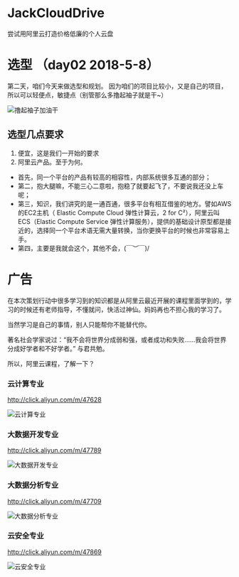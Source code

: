 # JackCloudDrive
尝试用阿里云打造价格低廉的个人云盘

# 选型 （day02 2018-5-8）
第二天，咱们今天来做选型和规划。
因为咱们的项目比较小，又是自己的项目，所以可以轻便点，敏捷点（别管那么多撸起袖子就是干~）

![撸起袖子加油干](https://github.com/jzaicn/JackCloudDrive/raw/master/doc/fun_img/撸起袖子加油干.jpg)

## 选型几点要求
1. 便宜，这是我们一开始的要求
2. 阿里云产品。至于为何。
 - 首先，同一个平台的产品有较高的相容性，内部系统很多互通的部分；
 - 第二，抱大腿嘛，不能三心二意啦，抱稳了就要起飞了，不要说我还没上车呢；
 - 第三，知识，我们讲究的是一通百通，很多平台有相互借鉴的地方。譬如AWS的EC2主机（ Elastic Compute Cloud 弹性计算云，2 for C²），阿里云叫ECS（Elastic Compute Service 弹性计算服务），提供的基础设计原型都是接近的，选择同一个平台术语无需大量转换，当你更换平台的时候也非常容易上手。
 - 第四，主要是我就会这个，其他不会，\(￣︶￣)/ 



# 广告
在本次策划行动中很多学习到的知识都是从阿里云最近开展的课程里面学到的，学习的时候还有老师指导，不懂就问，快活过神仙。妈妈再也不担心我的学习了。

当然学习是自己的事情，别人只能帮你不能替代你。

著名社会学家说过：“我不会将世界分成弱和强，或者成功和失败……我会将世界分成好学者和不好学者。” 与君共勉。

所以，阿里云课程，了解一下？

### 云计算专业
http://click.aliyun.com/m/47628 

![云计算专业](https://github.com/jzaicn/JackCloudDrive/raw/master/doc/ad_img/cloud_computing.png)

### 大数据开发专业

http://click.aliyun.com/m/47789 

![大数据开发专业](https://github.com/jzaicn/JackCloudDrive/raw/master/doc/ad_img/big_data_develop.png)

### 大数据分析专业

http://click.aliyun.com/m/47709 

![大数据分析专业](https://github.com/jzaicn/JackCloudDrive/raw/master/doc/ad_img/big_data_analyze.png)

### 云安全专业

http://click.aliyun.com/m/47869

![云安全专业](https://github.com/jzaicn/JackCloudDrive/raw/master/doc/ad_img/cloud_security.png)
